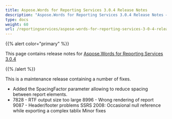 ```yaml
---
title: Aspose.Words for Reporting Services 3.0.4 Release Notes
description: "Aspose.Words for Reporting Services 3.0.4 Release Notes – learn about the latest updates and fixes."
type: docs
weight: 60
url: /reportingservices/aspose-words-for-reporting-services-3-0-4-release-notes/
---
```


{{% alert color="primary" %}} 

This page contains release notes for [Aspose.Words for Reporting Services 3.0.4](http://www.aspose.com/downloads/words/reportingservices/new-releases/aspose.words-for-reporting-services-3.0.4/)

{{% /alert %}} 

This is a maintenance release containing a number of fixes.

- Added the SpacingFactor parameter allowing to reduce spacing between report elements.
- 7828 - RTF output size too large
  8996 - Wrong rendering of report  
  9087 - Header/footer problems 
  SSRS 2008: Occasional null reference while exporting a complex tablix 
  Minor fixes 
